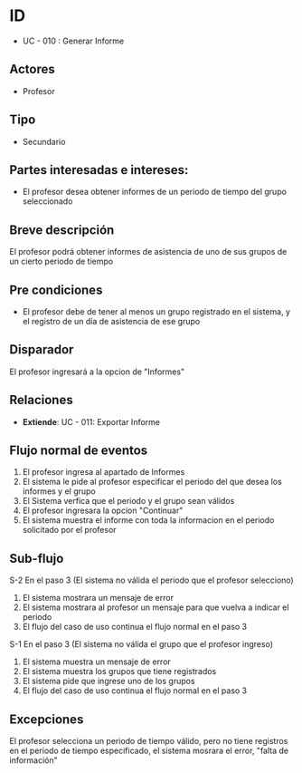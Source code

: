 # ID
 - UC - 010 : Generar Informe
   
## Actores
 * Profesor
   
## Tipo 
 * Secundario

## Partes interesadas e intereses:
- El profesor desea obtener informes de un periodo de tiempo del grupo seleccionado

## Breve descripción
El profesor podrá obtener informes de asistencia de uno de sus grupos de un cierto periodo de tiempo

## Pre condiciones
- El profesor debe de tener al menos un grupo registrado en el sistema, y el registro de un día de asistencia de ese grupo

## Disparador
El profesor ingresará a la opcion de "Informes"

## Relaciones
- **Extiende**: UC - 011: Exportar Informe

## Flujo normal de eventos
1. El profesor ingresa al apartado de Informes 
2. El sistema le pide al profesor especificar el periodo del que desea los informes y el grupo
3. El Sistema verfica que el periodo y el grupo sean válidos 
4. El profesor ingresara la opcion "Continuar" 
5. El sistema muestra el informe con toda la informacion en el periodo solicitado por el profesor 

## Sub-flujo
S-2 En el paso 3 (El sistema no válida el periodo que el profesor selecciono)
 1. El sistema mostrara un mensaje de error
 2. El sistema mostrara al profesor un mensaje para que vuelva a indicar el periodo
 3. El flujo del caso de uso continua el flujo normal en el paso 3
 
S-1 En el paso 3 (El sistema no válida el grupo que el profesor ingreso)
 1. El sistema muestra un mensaje de error
 2. El sistema muestra los grupos que tiene registrados
 3. El sistema pide que ingrese uno de los grupos
 4. El flujo del caso de uso continua el flujo normal en el paso 3

## Excepciones
El profesor selecciona un periodo de tiempo válido, pero no tiene registros en el periodo de tiempo especificado, el sistema mosrara el error, "falta de información" 
  
